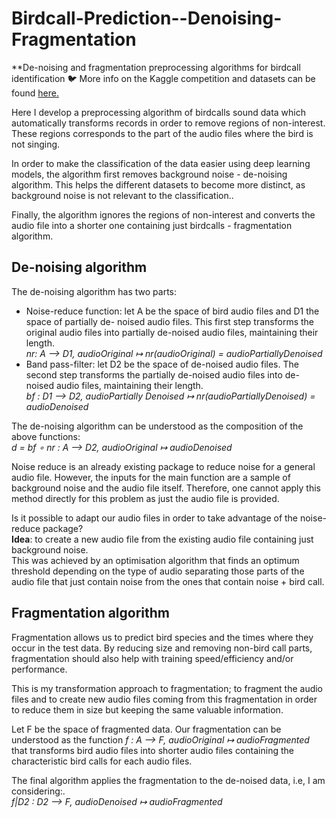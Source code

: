 # Birdcall-Prediction--Denoising-Fragmentation
**De-noising and fragmentation preprocessing algorithms for birdcall identification 🐦 More info on the Kaggle competition and datasets can be found <a href="https://www.kaggle.com/c/birdsong-recognition">here.</a><br />

Here I develop a preprocessing algorithm of birdcalls sound data which automatically transforms records in order to remove regions of non-interest. These regions corresponds to the part of the audio files where the bird is not singing. <br />

In order to make the classification of the data easier using deep learning models, the algorithm first removes background noise - de-noising algorithm. This helps the different datasets to become more distinct, as background noise is not relevant to the classification..<br/>

Finally, the algorithm ignores the regions of non-interest and converts the audio file into a shorter one containing just birdcalls - fragmentation algorithm. <br />

## De-noising algorithm
The de-noising algorithm has two parts:

* Noise-reduce function: let A be the space of bird audio files and D1 the space of partially de- noised audio files. This first step transforms the original audio files into partially de-noised audio files, maintaining their length.<br />
*nr: A ⟶ D1, audioOriginal ↦ nr(audioOriginal) = audioPartiallyDenoised*<br />
* Band pass-filter: let D2 be the space of de-noised audio files. The second step transforms the
partially de-noised audio files into de-noised audio files, maintaining their length.<br/>
*bf : D1 ⟶ D2, audioPartially Denoised ↦ nr(audioPartiallyDenoised) = audioDenoised* <br />

The de-noising algorithm can be understood as the composition of the above functions:<br />
*d = bf ∘ nr : A ⟶ D2, audioOriginal ↦ audioDenoised*<br />

Noise reduce is an already existing package to reduce noise for a general audio file. However, the inputs for the main function are a sample of background noise and the audio file itself. Therefore, one cannot apply this method directly for this problem as just the audio file is provided.<br />

Is it possible to adapt our audio files in order to take advantage of the noise-reduce package?<br />
**Idea**: to create a new audio file from the existing audio file containing just background noise.<br />
This was achieved by an optimisation algorithm that finds an optimum threshold depending on the type of audio separating those parts of the audio file that just contain noise from the ones that contain noise + bird call.

## Fragmentation algorithm
Fragmentation allows us to predict bird species and the times where they occur in the test data. By reducing size and removing non-bird call parts, fragmentation should also help with training speed/efficiency and/or performance. <br/>

This is my transformation approach to fragmentation; to fragment the audio files and to create new audio files coming from this fragmentation in order to reduce them in size but keeping the same valuable information.<br/>

Let F be the space of fragmented data. Our fragmentation can be understood as the function *f : A ⟶ F, audioOriginal ↦ audioFragmented* that transforms bird audio files into shorter audio files containing the characteristic bird calls for each audio files.<br/>

The final algorithm applies the fragmentation to the de-noised data, i.e, I am considering:.<br/>
*f|D2 : D2 ⟶ F, audioDenoised ↦ audioFragmented*
